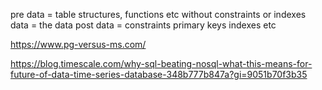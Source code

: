 
pre data = table structures, functions etc without constraints or indexes
data = the data
post data = constraints primary keys indexes etc


https://www.pg-versus-ms.com/

https://blog.timescale.com/why-sql-beating-nosql-what-this-means-for-future-of-data-time-series-database-348b777b847a?gi=9051b70f3b35
